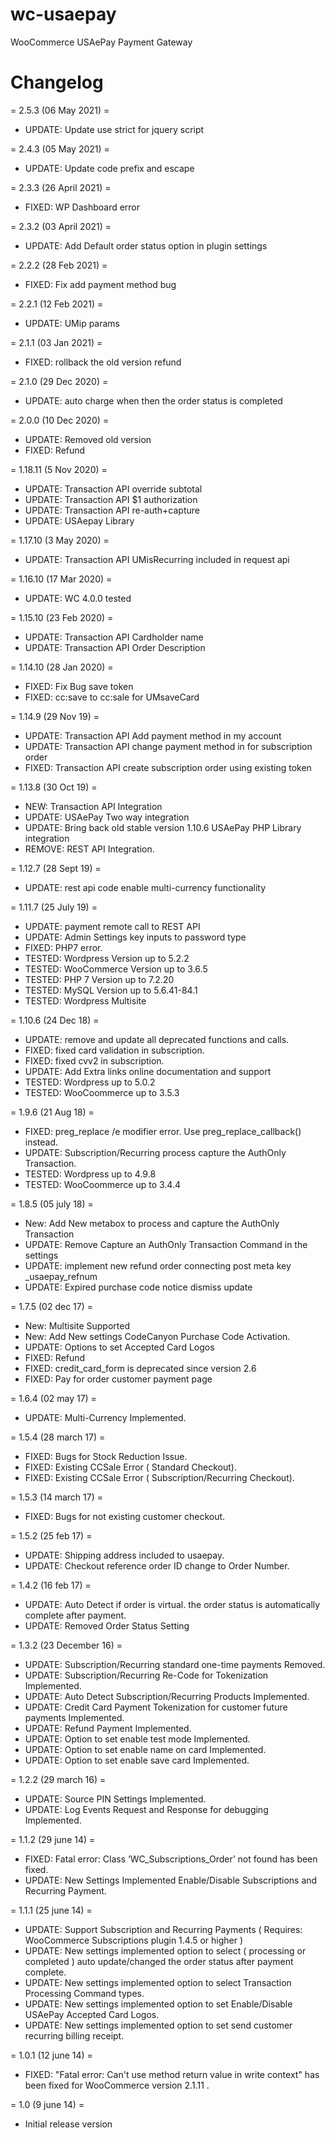 # wc-usaepay
WooCommerce USAePay Payment Gateway

# Changelog
= 2.5.3 (06 May 2021) =
* UPDATE: Update use strict for jquery script

= 2.4.3 (05 May 2021) =
* UPDATE: Update code prefix and escape

= 2.3.3 (26 April 2021) =
* FIXED: WP Dashboard error

= 2.3.2 (03 April 2021) =
* UPDATE: Add Default order status option in plugin settings

= 2.2.2 (28 Feb 2021) =
* FIXED: Fix add payment method bug

= 2.2.1 (12 Feb 2021) =
* UPDATE: UMip params

= 2.1.1 (03 Jan 2021) =
* FIXED: rollback the old version refund

= 2.1.0 (29 Dec 2020) =
* UPDATE: auto charge when then the order status is completed

= 2.0.0 (10 Dec 2020) =
* UPDATE: Removed old version
* FIXED: Refund

= 1.18.11 (5 Nov 2020) =
* UPDATE: Transaction API override subtotal
* UPDATE: Transaction API  $1 authorization
* UPDATE: Transaction API  re-auth+capture
* UPDATE: USAepay Library


= 1.17.10 (3 May 2020) =
* UPDATE: Transaction API UMisRecurring included in request api

= 1.16.10 (17 Mar 2020) =
* UPDATE: WC 4.0.0 tested


= 1.15.10 (23 Feb 2020) =
* UPDATE: Transaction API Cardholder name
* UPDATE: Transaction API Order Description


= 1.14.10 (28 Jan 2020) =
* FIXED: Fix Bug save token 
* FIXED: cc:save to cc:sale for UMsaveCard

= 1.14.9 (29 Nov 19) =
* UPDATE: Transaction API Add payment method in my account
* UPDATE: Transaction API change payment method in for subscription order
* FIXED: Transaction API create subscription order using existing token

= 1.13.8 (30 Oct 19) =
* NEW: Transaction API Integration 
* UPDATE: USAePay Two way integration 
* UPDATE: Bring back old stable version 1.10.6 USAePay PHP Library integration 
* REMOVE: REST API Integration.  

= 1.12.7 (28 Sept 19) =
* UPDATE: rest api code enable multi-currency functionality 

= 1.11.7 (25 July 19) =
* UPDATE: payment remote call to REST API
* UPDATE: Admin Settings key inputs to password type
* FIXED: PHP7 error.
* TESTED: Wordpress Version up to 5.2.2
* TESTED: WooCommerce Version up to 3.6.5
* TESTED: PHP 7 Version up to 7.2.20
* TESTED: MySQL Version up to 5.6.41-84.1
* TESTED: Wordpress Multisite

= 1.10.6 (24 Dec 18) =
* UPDATE: remove and update all deprecated functions and calls.
* FIXED: fixed card validation in subscription.
* FIXED: fixed cvv2 in subscription.
* UPDATE: Add Extra links online documentation and support
* TESTED: Wordpress up to 5.0.2
* TESTED: WooCoommerce up to 3.5.3

= 1.9.6 (21 Aug 18) =
* FIXED: preg_replace /e modifier error. Use preg_replace_callback() instead.
* UPDATE: Subscription/Recurring process capture the AuthOnly Transaction.
* TESTED: Wordpress up to 4.9.8
* TESTED: WooCoommerce up to 3.4.4

= 1.8.5 (05 july 18) =
* New: Add New metabox to process and capture the AuthOnly Transaction
* UPDATE: Remove Capture an AuthOnly Transaction Command in the settings
* UPDATE: implement new refund order connecting post meta key _usaepay_refnum
* UPDATE: Expired purchase code notice dismiss update

= 1.7.5 (02 dec 17) =
* New: Multisite Supported 
* New: Add New settings CodeCanyon Purchase Code Activation.
* UPDATE: Options to set Accepted Card Logos
* FIXED: Refund
* FIXED: credit_card_form is deprecated since version 2.6
* FIXED: Pay for order customer payment page

= 1.6.4 (02 may 17) =
* UPDATE: Multi-Currency Implemented.

= 1.5.4 (28 march 17) =
* FIXED: Bugs for Stock Reduction Issue.
* FIXED: Existing CCSale Error ( Standard Checkout).
* FIXED: Existing CCSale Error ( Subscription/Recurring Checkout).

= 1.5.3 (14 march 17) =
* FIXED: Bugs for not existing customer checkout.

= 1.5.2 (25 feb 17) =
* UPDATE: Shipping address included to usaepay.
* UPDATE: Checkout reference order ID change to Order Number.

= 1.4.2 (16 feb 17) =
* UPDATE: Auto Detect if order is virtual. the order status is automatically complete after payment. 
* UPDATE: Removed Order Status Setting 

= 1.3.2 (23 December 16) =
* UPDATE: Subscription/Recurring standard one-time payments Removed.
* UPDATE: Subscription/Recurring Re-Code for Tokenization Implemented.
* UPDATE: Auto Detect Subscription/Recurring Products Implemented.
* UPDATE: Credit Card Payment Tokenization for customer future payments Implemented.
* UPDATE: Refund Payment Implemented.
* UPDATE: Option to set enable test mode Implemented.
* UPDATE: Option to set enable name on card Implemented.
* UPDATE: Option to set enable save card Implemented.

= 1.2.2 (29 march 16) =

* UPDATE: Source PIN Settings Implemented.
* UPDATE: Log Events Request and Response for debugging Implemented.

= 1.1.2 (29 june 14) =

* FIXED: Fatal error: Class ‘WC_Subscriptions_Order’ not found has been fixed.
* UPDATE: New Settings Implemented Enable/Disable Subscriptions and Recurring Payment.

= 1.1.1 (25 june 14) =

* UPDATE: Support Subscription and Recurring Payments ( Requires: WooCommerce Subscriptions plugin 1.4.5 or higher )
* UPDATE: New settings implemented option to select ( processing or completed ) auto update/changed the order status after payment complete.
* UPDATE: New settings implemented option to select Transaction Processing Command types.
* UPDATE: New settings implemented option to set Enable/Disable USAePay Accepted Card Logos.
* UPDATE: New settings implemented option to set send customer recurring billing receipt.

= 1.0.1 (12 june 14) =

* FIXED: "Fatal error: Can't use method return value in write context" has been fixed for WooCommerce version 2.1.11 .

= 1.0 (9 june 14) =

* Initial release version
